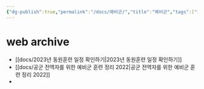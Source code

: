 ```yaml
---
{"dg-publish":true,"permalink":"/docs/예비군/","title":"예비군","tags":["archive"]}
---
```



# web archive

- [[docs/2023년 동원훈련 일정 확인하기\|2023년 동원훈련 일정 확인하기]]
- [[docs/공군 전역자를 위한 예비군 훈련 정리 2022\|공군 전역자를 위한 예비군 훈련 정리 2022]]
- 
